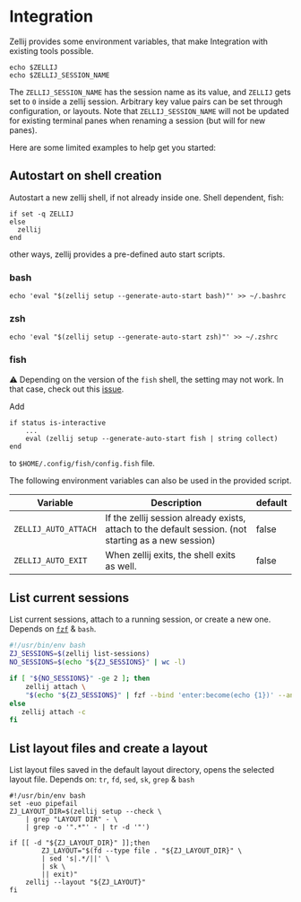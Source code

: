 # Integration

Zellij provides some environment variables, that make Integration
with existing tools possible.

```
echo $ZELLIJ
echo $ZELLIJ_SESSION_NAME
```

The `ZELLIJ_SESSION_NAME` has the session name as its value, and `ZELLIJ` gets
set to `0` inside a zellij session.
Arbitrary key value pairs can be set through configuration, or layouts.
Note that `ZELLIJ_SESSION_NAME` will not be updated for existing terminal panes when renaming a session (but will for new panes).


Here are some limited examples to help get you started:

## Autostart on shell creation
Autostart a new zellij shell, if not already inside one.
Shell dependent, fish:
```
if set -q ZELLIJ
else
  zellij
end
```

other ways, zellij provides a pre-defined auto start scripts.

### bash
```
echo 'eval "$(zellij setup --generate-auto-start bash)"' >> ~/.bashrc
```

### zsh
```
echo 'eval "$(zellij setup --generate-auto-start zsh)"' >> ~/.zshrc
```

### fish

⚠️ Depending on the version of the `fish` shell, the setting may not work. In that case, check out this [issue](https://github.com/zellij-org/zellij/issues/1534).

Add 

```fish
if status is-interactive
    ...
    eval (zellij setup --generate-auto-start fish | string collect)
end
```

to `$HOME/.config/fish/config.fish` file.


The following environment variables can also be used in the provided script.

| Variable             | Description                                                                                          | default |
|----------------------|------------------------------------------------------------------------------------------------------|---------|
| `ZELLIJ_AUTO_ATTACH` | If the zellij session already exists, attach to the default session. (not starting as a new session) |  false  |
| `ZELLIJ_AUTO_EXIT`   | When zellij exits, the shell exits as well.                                                          |  false  |

## List current sessions
List current sessions, attach to a running session, or create a new one.
Depends on [`fzf`](https://github.com/junegunn/fzf) & `bash`.

```sh
#!/usr/bin/env bash
ZJ_SESSIONS=$(zellij list-sessions)
NO_SESSIONS=$(echo "${ZJ_SESSIONS}" | wc -l)

if [ "${NO_SESSIONS}" -ge 2 ]; then
    zellij attach \
    "$(echo "${ZJ_SESSIONS}" | fzf --bind 'enter:become(echo {1})' --ansi)"
else
   zellij attach -c
fi
```

## List layout files and create a layout
List layout files saved in the default layout directory,
opens the selected layout file.
Depends on: `tr`, `fd`, `sed`, `sk`, `grep` & `bash`

```
#!/usr/bin/env bash
set -euo pipefail
ZJ_LAYOUT_DIR=$(zellij setup --check \
    | grep "LAYOUT DIR" - \
    | grep -o '".*"' - | tr -d '"')

if [[ -d "${ZJ_LAYOUT_DIR}" ]];then
        ZJ_LAYOUT="$(fd --type file . "${ZJ_LAYOUT_DIR}" \
        | sed 's|.*/||' \
        | sk \
        || exit)"
    zellij --layout "${ZJ_LAYOUT}"
fi
```

